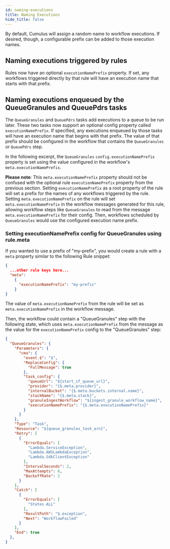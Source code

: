 ```yaml
---
id: naming-executions
title: Naming Executions
hide_title: false
---
```


By default, Cumulus will assign a random name to workflow executions. If
desired, though, a configurable prefix can be added to those execution names.

## Naming executions triggered by rules

Rules now have an optional `executionNamePrefix` property. If set, any workflows
triggered directly by that rule will have an execution name that starts with
that prefix.

## Naming executions enqueued by the QueueGranules and QueuePdrs tasks

The `QueueGranules` and `QueuePdrs` tasks add executions to a queue to be run
later. These two tasks now support an optional config property called
`executionNamePrefix`. If specified, any executions enqueued by those tasks will
have an execution name that begins with that prefix. The value of that prefix
should be configured in the workflow that contains the `QueueGranules` or
`QueuePdrs` step.

In the following excerpt, the `QueueGranules` `config.executionNamePrefix`
property is set using the value configured in the workflow's
`meta.executionNamePrefix`.

**Please note**: This `meta.executionNamePrefix` property should not be confused with the optional rule `executionNamePrefix` property from the previous section. Setting `executionNamePrefix` as a root property of the rule will set a prefix for the names of any workflows triggered by the rule. Setting `meta.executionNamePrefix` on the rule will set `meta.executionNamePrefix` in the workflow messages generated for this rule, allowing workflow steps like `QueueGranules` to read from the message `meta.executionNamePrefix` for their config. Then, workflows scheduled by `QueueGranules` would use the configured execution name prefix.

### Setting executionNamePrefix config for QueueGranules using rule.meta

If you wanted to use a prefix of "my-prefix", you would create a rule with a `meta` property similar to the following Rule snippet:

```json
{
  ...other rule keys here...
  "meta":
    {
      "executionNamePrefix": "my-prefix"
    }
}
```

The value of `meta.executionNamePrefix` from the rule will be set as `meta.executionNamePrefix`  in the workflow message.

Then, the workflow could contain a "QueueGranules" step with the following state, which uses `meta.executionNamePrefix` from the message as the value for the `executionNamePrefix` config to the "QueueGranules" step:

```json
{
  "QueueGranules": {
    "Parameters": {
      "cma": {
        "event.$": "$",
        "ReplaceConfig": {
          "FullMessage": true
        },
        "task_config": {
          "queueUrl": "${start_sf_queue_url}",
          "provider": "{$.meta.provider}",
          "internalBucket": "{$.meta.buckets.internal.name}",
          "stackName": "{$.meta.stack}",
          "granuleIngestWorkflow": "${ingest_granule_workflow_name}",
          "executionNamePrefix": "{$.meta.executionNamePrefix}"
        }
      }
    },
    "Type": "Task",
    "Resource": "${queue_granules_task_arn}",
    "Retry": [
      {
        "ErrorEquals": [
          "Lambda.ServiceException",
          "Lambda.AWSLambdaException",
          "Lambda.SdkClientException"
        ],
        "IntervalSeconds": 2,
        "MaxAttempts": 6,
        "BackoffRate": 2
      }
    ],
    "Catch": [
      {
        "ErrorEquals": [
          "States.ALL"
        ],
        "ResultPath": "$.exception",
        "Next": "WorkflowFailed"
      }
    ],
    "End": true
  },
}
```
